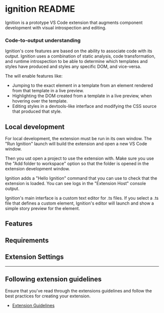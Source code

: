 # ignition README

Ignition is a prototype VS Code extension that augments component development
with visual introspection and editing.

### Code-to-output understanding

Ignition's core features are based on the ability to associate code with its
output. Ignition uses a combination of static analysis, code transformation, and
runtime introspection to be able to determine which templates and styles have
produced and styles any specific DOM, and vice-versa.

The will enable features like:

- Jumping to the exact element in a template from
  an element rendered from that template in a live preview.
- Highlighting the DOM created from a template in a live preview, when hovering
  over the template.
- Editing styles in a devtools-like interface and modifying the CSS source that
  produced that style.

## Local development

For local development, the extension must be run in its own window. The
"Run Ignition" launch will build the extension and open a new VS Code window.

Then you ust open a project to use the extension with. Make sure you use the
"Add folder to workspace" option so that the folder is opened in the extension
development window.

Ignition adds a "Hello Ignition" command that you can use to check that the
extension is loaded. You can see logs in the "Extension Host" console output.

Ignition's main interface is a custom text editor for .ts files. If you select
a .ts file that defines a custom element, Ignition's editor will launch and
show a simple story preview for the element.

## Features

## Requirements

## Extension Settings

---

## Following extension guidelines

Ensure that you've read through the extensions guidelines and follow the best practices for creating your extension.

- [Extension Guidelines](https://code.visualstudio.com/api/references/extension-guidelines)
